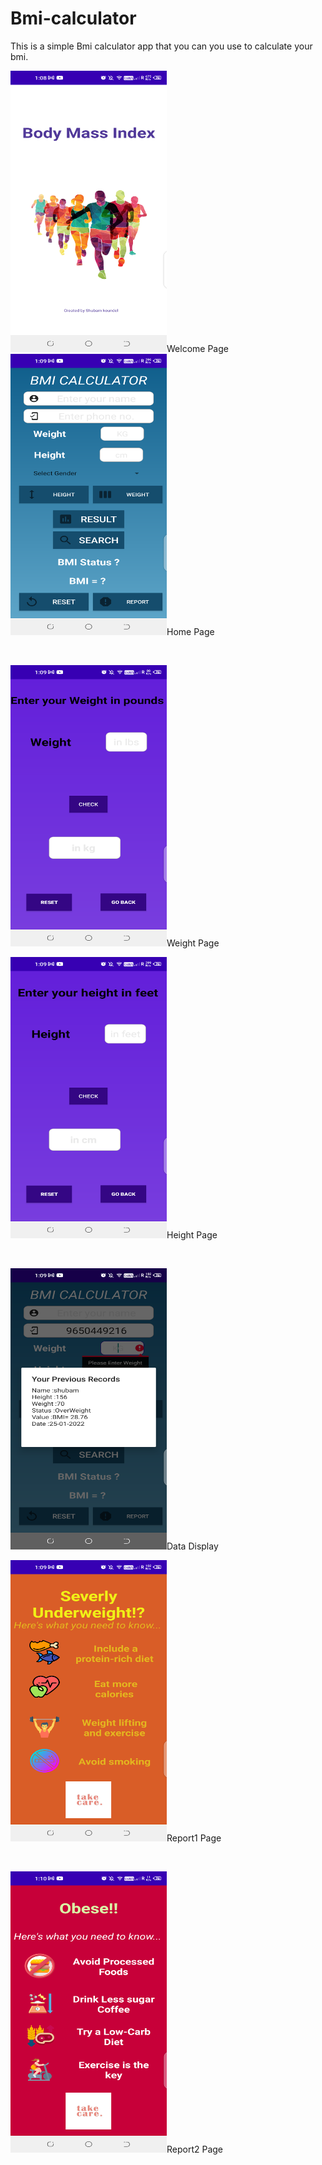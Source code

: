 # Bmi-calculator
This is a simple Bmi calculator app that you can you use to calculate your bmi.

<p><img src="scrrenshots/welcome.png" height="450px" width="250px">Welcome Page
<img src="scrrenshots/home.png" height="450px" width="250px">Home Page</p><br>
<p><img src="scrrenshots/weight.png" height="450px" width="250px">Weight Page</p>
<p><img src="scrrenshots/height.png" height="450px" width="250px">Height Page</p><br>
<p><img src="scrrenshots/data.png" height="450px" width="250px">Data Display</p>
<p><img src="scrrenshots/report1.png" height="450px" width="250px">Report1 Page</p><br>
<p><img src="scrrenshots/report2.png" height="450px" width="250px">Report2 Page</p>


